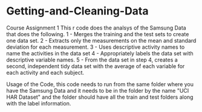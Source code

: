 # Getting-and-Cleaning-Data
Course Assignment 1
This r code does the analsys of the Samsung Data that does the following. 
1 - Merges the training and the test sets to create one data set.
2 - Extracts only the measurements on the mean and standard deviation for each measurement. 
3 - Uses descriptive activity names to name the activities in the data set
4 - Appropriately labels the data set with descriptive variable names. 
5 - From the data set in step 4, creates a second, independent tidy data set with the average of each variable for each activity and each subject.

Usage of the Code, this code needs to run from the same folder where you have the Samsung Data and it needs to be in the folder 
by the name "UCI HAR Dataset" and the folder should have all the train and test folders along with the label information.

